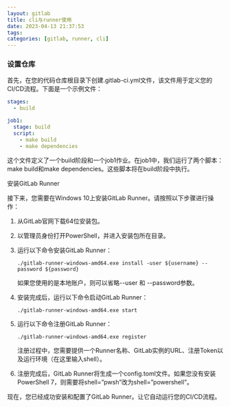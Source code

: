 ```yaml
---
layout: gitlab
title: cli与runner使用
date: 2023-04-13 21:37:53
tags:
categories: [gitlab, runner, cli]
---
```

### 设置仓库

首先，在您的代码仓库根目录下创建.gitlab-ci.yml文件，该文件用于定义您的CI/CD流程。下面是一个示例文件：

```yml
stages:
  - build

job1:
  stage: build
  script:
    - make build
    - make dependencies
```

这个文件定义了一个build阶段和一个job1作业。在job1中，我们运行了两个脚本：make build和make dependencies。这些脚本将在build阶段中执行。

安装GitLab Runner

接下来，您需要在Windows 10上安装GitLab Runner。请按照以下步骤进行操作：

1. 从GitLab官网下载64位安装包。

2. 以管理员身份打开PowerShell，并进入安装包所在目录。

3. 运行以下命令安装GitLab Runner：

   ```shell
   ./gitlab-runner-windows-amd64.exe install -user ${username} --password ${password}
   ```

   如果您使用的是本地账户，则可以省略--user 和 --password参数。

4. 安装完成后，运行以下命令启动GitLab Runner：

   ```shell
   ./gitlab-runner-windows-amd64.exe start
   ```

5. 运行以下命令注册GitLab Runner：

   ```shell
   ./gitlab-runner-windows-amd64.exe register
   ```

   注册过程中，您需要提供一个Runner名称、GitLab实例的URL、注册Token以及运行环境（在这里输入shell）。

6. 注册完成后，GitLab Runner将生成一个config.toml文件。如果您没有安装PowerShell 7，则需要将shell=”pwsh”改为shell=”powershell”。

现在，您已经成功安装和配置了GitLab Runner。让它自动运行您的CI/CD流程。

